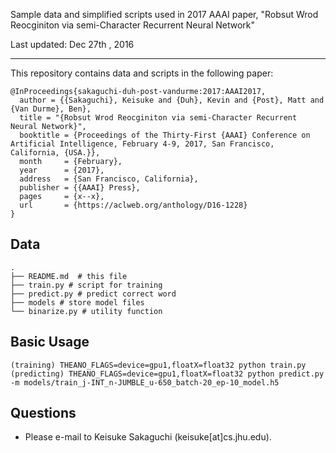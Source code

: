 Sample data and simplified scripts used in 2017 AAAI paper, "Robsut Wrod Reocginiton via semi-Character Recurrent Neural Network"

Last updated: Dec 27th , 2016

- - -

This repository contains data and scripts in the following paper:

    @InProceedings{sakaguchi-duh-post-vandurme:2017:AAAI2017,
      author = {{Sakaguchi}, Keisuke and {Duh}, Kevin and {Post}, Matt and {Van Durme}, Ben},
      title = "{Robsut Wrod Reocginiton via semi-Character Recurrent Neural Network}",
      booktitle = {Proceedings of the Thirty-First {AAAI} Conference on Artificial Intelligence, February 4-9, 2017, San Francisco, California, {USA.}},
      month     = {February},
      year      = {2017},
      address   = {San Francisco, California},
      publisher = {{AAAI} Press},
      pages     = {x--x},
      url       = {https://aclweb.org/anthology/D16-1228}
    }


## Data

    .
    ├── README.md  # this file
    ├── train.py # script for training
    ├── predict.py # predict correct word
    ├── models # store model files
    └── binarize.py # utility function

## Basic Usage

    (training) THEANO_FLAGS=device=gpu1,floatX=float32 python train.py
    (predicting) THEANO_FLAGS=device=gpu1,floatX=float32 python predict.py -m models/train_j-INT_n-JUMBLE_u-650_batch-20_ep-10_model.h5

## Questions
 - Please e-mail to Keisuke Sakaguchi (keisuke[at]cs.jhu.edu).


